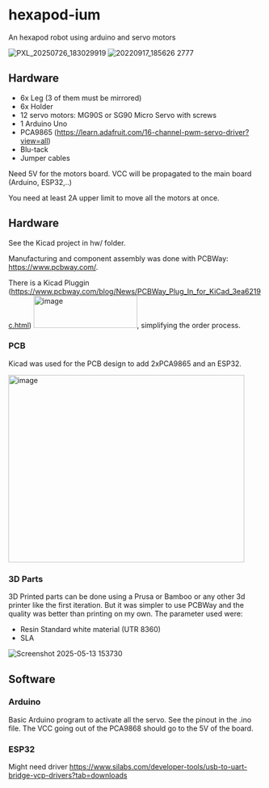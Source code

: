 # hexapod-ium

An hexapod robot using arduino and servo motors

![PXL_20250726_183029919](https://github.com/user-attachments/assets/f495f0f5-c5ed-42a1-998d-fa5a84e291cc)
![20220917_185626 2777](https://user-images.githubusercontent.com/6117941/190868208-11697652-cd76-4673-8842-9c9b7dfe3679.jpg)

## Hardware

- 6x Leg (3 of them must be mirrored)
- 6x Holder
- 12 servo motors: MG90S or SG90 Micro Servo with screws
- 1 Arduino Uno
- PCA9865 (https://learn.adafruit.com/16-channel-pwm-servo-driver?view=all)
- Blu-tack
- Jumper cables

Need 5V for the motors board. VCC will be propagated to the main board (Arduino, ESP32,..)

You need at least 2A upper limit to move all the motors at once.

## Hardware

See the Kicad project in hw/ folder.

Manufacturing and component assembly was done with PCBWay: https://www.pcbway.com/.

There is a Kicad Pluggin (https://www.pcbway.com/blog/News/PCBWay_Plug_In_for_KiCad_3ea6219c.html)
<img width="205" height="64" alt="image" src="https://github.com/user-attachments/assets/2eeb5994-6ae4-4f47-8fc8-b34a461be5a4" />, 
simplifying the order process.

### PCB

Kicad was used for the PCB design to add 2xPCA9865 and an ESP32.

<img width="467" height="371" alt="image" src="https://github.com/user-attachments/assets/0c4a3653-8ac7-4267-8218-153bd54e0733" />


### 3D Parts 

3D Printed parts can be done using a Prusa or Bamboo or any other 3d printer like the first iteration. But it was simpler to use PCBWay and the quality
was better than printing on my own. The parameter used were:
- Resin Standard white material (UTR 8360)
- SLA

![Screenshot 2025-05-13 153730](https://github.com/user-attachments/assets/141fc9b0-9907-4e44-b969-7053a2d981f2)


## Software

### Arduino

Basic Arduino program to activate all the servo.
See the pinout in the .ino file. The VCC going out of the PCA9868 should go to the 5V of the board.

### ESP32

Might need driver https://www.silabs.com/developer-tools/usb-to-uart-bridge-vcp-drivers?tab=downloads
